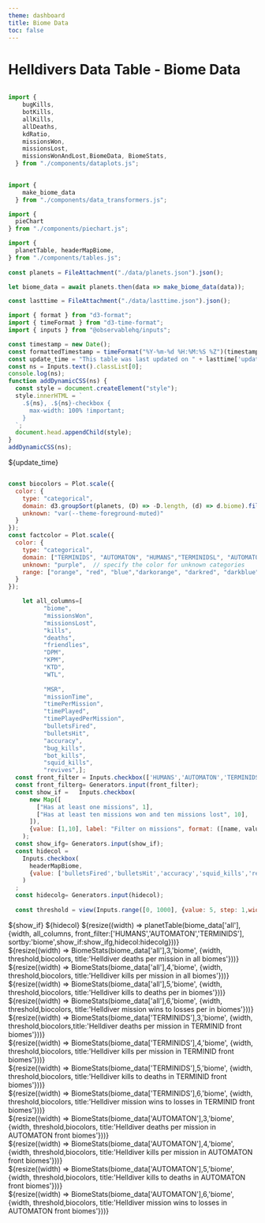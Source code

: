 ```yaml
---
theme: dashboard
title: Biome Data
toc: false
---
```


# Helldivers Data Table - Biome Data

<!-- Load and transform the data -->

```js

import {
    bugKills,
    botKills,
    allKills,
    allDeaths,
    kdRatio,
    missionsWon,
    missionsLost,
    missionsWonAndLost,BiomeData, BiomeStats,
  } from "./components/dataplots.js";

  
import {
    make_biome_data
  } from "./components/data_transformers.js";

import {
  pieChart
} from "./components/piechart.js";

import {
  planetTable, headerMapBiome,
} from "./components/tables.js";
  
const planets = FileAttachment("./data/planets.json").json();

let biome_data = await planets.then(data => make_biome_data(data));

const lasttime = FileAttachment("./data/lasttime.json").json();
```
```js
import { format } from "d3-format";
import { timeFormat } from "d3-time-format";
import { inputs } from "@observablehq/inputs";

const timestamp = new Date();
const formattedTimestamp = timeFormat("%Y-%m-%d %H:%M:%S %Z")(timestamp);
const update_time = "This table was last updated on " + lasttime['update_time'];
const ns = Inputs.text().classList[0];
console.log(ns);
function addDynamicCSS(ns) {
  const style = document.createElement("style");
  style.innerHTML = `
    .${ns}, .${ns}-checkbox {
      max-width: 100% !important;
    }
  `;
  document.head.appendChild(style);
}
addDynamicCSS(ns);
```

${update_time}


```js

const biocolors = Plot.scale({
  color: {
    type: "categorical",
    domain: d3.groupSort(planets, (D) => -D.length, (d) => d.biome).filter((d) => d !== "Other"),
    unknown: "var(--theme-foreground-muted)"
  }
});
const factcolor = Plot.scale({
  color: {
    type: "categorical",
    domain: ["TERMINIDS", "AUTOMATON", "HUMANS","TERMINIDSL", "AUTOMATONL", "HUMANSL"],  // specify known categories directly
    unknown: "purple",  // specify the color for unknown categories
    range: ["orange", "red", "blue","darkorange", "darkred", "darkblue"],  // colors for TERMINIDS, AUTOMATON, and HUMANS
  }
});
```



<!-- Plot of launch history -->


```js
    let all_columns=[ 
          "biome",
          "missionsWon",
          "missionsLost",
          "kills",
          "deaths",
          "friendlies",
          "DPM",
          "KPM",
          "KTD",
          "WTL",
  
          "MSR",
          "missionTime",
          "timePerMission",
          "timePlayed",
          "timePlayedPerMission",
          "bulletsFired",
          "bulletsHit",
          "accuracy",
          "bug_kills",
          "bot_kills",
          "squid_kills",
          "revives",];
  const front_filter = Inputs.checkbox(['HUMANS','AUTOMATON','TERMINIDS'], {value:['AUTOMATON','TERMINIDS'], label:'Filter by front'})
  const front_filterg= Generators.input(front_filter);
  const show_if =   Inputs.checkbox(
      new Map([
        ["Has at least one missions", 1],
        ["Has at least ten missions won and ten missions lost", 10],
      ]),
      {value: [1,10], label: "Filter on missions", format: ([name, value]) => `${name}`}
    );
  const show_ifg= Generators.input(show_if);
  const hidecol = 
    Inputs.checkbox(
      headerMapBiome,
      {value: ['bulletsFired','bulletsHit','accuracy','squid_kills','revives'], label: "Show/hide columns", format: ([name, value]) => `${name}`}
    )
  ;
  const hidecolg= Generators.input(hidecol);
  
  const threshold = view(Inputs.range([0, 1000], {value: 5, step: 1,width:1000, label: "Minimum missions limit"}))
```




<div class="grid grid-cols-1">
  <div class="card">
  ${show_if}
  ${hidecol}
    ${resize((width) => planetTable(biome_data['all'], {width, all_columns, front_filter:['HUMANS','AUTOMATON','TERMINIDS'], sortby:'biome',show_if:show_ifg,hidecol:hidecolg}))}
  </div>
</div>



</div>

<div class="grid grid-cols-4">
  <div class="card">
    ${resize((width) => BiomeStats(biome_data['all'],3,'biome', {width, threshold,biocolors, title:'Helldiver deaths per mission in all biomes'}))}
  </div>
    <div class="card">
    ${resize((width) => BiomeStats(biome_data['all'],4,'biome', {width, threshold,biocolors, title:'Helldiver kills per mission in all biomes'}))}
  </div>
    <div class="card">
    ${resize((width) => BiomeStats(biome_data['all'],5,'biome', {width, threshold,biocolors, title:'Helldiver kills to deaths per in biomes'}))}
  </div>
    <div class="card">
    ${resize((width) => BiomeStats(biome_data['all'],6,'biome', {width, threshold,biocolors, title:'Helldiver mission wins to losses per in biomes'}))}
  </div>

</div>




<div class="grid grid-cols-4">
  <div class="card">
    ${resize((width) => BiomeStats(biome_data['TERMINIDS'],3,'biome', {width, threshold,biocolors,title:'Helldiver deaths per mission in TERMINID front biomes'}))}
  </div>
    <div class="card">
    ${resize((width) => BiomeStats(biome_data['TERMINIDS'],4,'biome', {width, threshold,biocolors, title:'Helldiver kills per mission in TERMINID front biomes'}))}
  </div>
    <div class="card">
    ${resize((width) => BiomeStats(biome_data['TERMINIDS'],5,'biome', {width, threshold,biocolors, title:'Helldiver kills to deaths in TERMINID front biomes'}))}
  </div>
    <div class="card">
    ${resize((width) => BiomeStats(biome_data['TERMINIDS'],6,'biome', {width, threshold,biocolors, title:'Helldiver mission wins to losses in TERMINID front biomes'}))}
  </div>

</div>




<div class="grid grid-cols-4">
  <div class="card">
    ${resize((width) => BiomeStats(biome_data['AUTOMATON'],3,'biome', {width, threshold,biocolors, title:'Helldiver deaths per mission in AUTOMATON front biomes'}))}
  </div>
    <div class="card">
    ${resize((width) => BiomeStats(biome_data['AUTOMATON'],4,'biome', {width, threshold,biocolors, title:'Helldiver kills per mission in AUTOMATON front biomes'}))}
  </div>
    <div class="card">
    ${resize((width) => BiomeStats(biome_data['AUTOMATON'],5,'biome', {width, threshold,biocolors, title:'Helldiver kills to deaths in AUTOMATON front biomes'}))}
  </div>
    <div class="card">
    ${resize((width) => BiomeStats(biome_data['AUTOMATON'],6,'biome', {width, threshold,biocolors, title:'Helldiver mission wins to losses in AUTOMATON front biomes'}))}
  </div>

</div>
